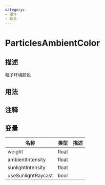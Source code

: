 ```yaml
---
category: 
- 组件
- 载具
---
```

# ParticlesAmbientColor
## 描述

粒子环境颜色

## 用法



## 注释

## 变量
| 名称 | 类型 | 描述 |
| ----------- | ----------- | ----------- |
| weight  | float |  |  
| ambientIntensity  | float |  |  
| sunlightIntensity  | float |  |  
| useSunlightRaycast  | bool |  |  
